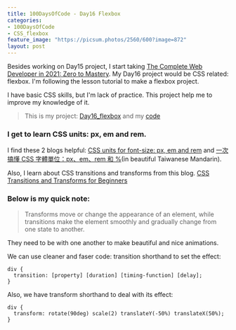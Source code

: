 ```yaml
---
title: 100DaysOfCode - Day16 Flexbox
categories:
- 100DaysOfCode
- CSS_flexbox
feature_image: "https://picsum.photos/2560/600?image=872"
layout: post
---
```


Besides working on Day15 project, I start taking [The Complete Web Developer in 2021: Zero to Mastery](https://www.udemy.com/course/the-complete-web-developer-zero-to-mastery/). My Day16 project would be CSS related: flexbox. I'm following the lesson tutorial to make a flexbox project. 

I have basic CSS skills, but I'm lack of practice. This project help me to improve my knowledge of it.


> This is my project: [Day16_flexbox](https://portfolio.tsainei.com/100DaysOfCode/Day16_flexbox/) and my [code](https://github.com/tsainei/portfolio/tree/main/100DaysOfCode/Day16_flexbox)

### I get to learn CSS units: px, em and rem.

I find these 2 blogs helpful: [CSS units for font-size: px, em and rem](https://medium.com/code-better/css-units-for-font-size-px-em-rem-79f7e592bb97) and [一次搞懂 CSS 字體單位：px、em、rem 和 %](https://www.oxxostudio.tw/articles/201809/css-font-size.html)(in beautiful Taiwanese Mandarin).

Also, I learn about CSS transitions and transforms from this blog. [CSS Transitions and Transforms for Beginners](https://thoughtbot.com/blog/transitions-and-transforms)

### Below is my quick note:

>Transforms move or change the appearance of an element, while transitions make the element smoothly and gradually change from one state to another.

They need to be with one another to make beautiful and nice animations.

We can use cleaner and faser code: transition shorthand to set the effect:

```
div {
  transition: [property] [duration] [timing-function] [delay];
}
```

Also, we have transform shorthand to deal with its effect:

```
div {
  transform: rotate(90deg) scale(2) translateY(-50%) translateX(50%);
}
```